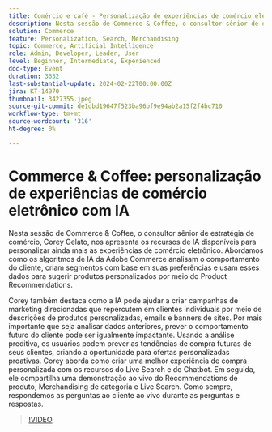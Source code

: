 ```yaml
---
title: Comércio e café - Personalização de experiências de comércio eletrônico com IA
description: Nesta sessão de Commerce & Coffee, o consultor sênior de estratégia de comércio, Corey Gelato, nos apresenta os recursos de IA disponíveis para personalizar ainda mais as experiências de comércio eletrônico. Abordamos como os algoritmos de IA da Adobe Commerce analisam o comportamento do cliente, criam segmentos com base em suas preferências e usam esses dados para sugerir produtos personalizados por meio do Product Recommendations. Corey também destaca como a IA pode ajudar a criar campanhas de marketing direcionadas que repercutem em clientes individuais por meio de descrições de produtos personalizadas, emails e banners de sites. Por mais importante que seja analisar dados anteriores, prever o comportamento futuro do cliente pode ser igualmente impactante. Usando a análise preditiva, os usuários podem prever as tendências de compra futuras de seus clientes, criando a oportunidade para ofertas personalizadas proativas. Corey aborda como criar uma melhor experiência de compra personalizada com os recursos do Live Search e do Chatbot. Em seguida, ele compartilha uma demonstração ao vivo do Recommendations de produto, Merchandising de categoria e Live Search. Como sempre, respondemos as perguntas ao cliente ao vivo durante as perguntas e respostas.
solution: Commerce
feature: Personalization, Search, Merchandising
topic: Commerce, Artificial Intelligence
role: Admin, Developer, Leader, User
level: Beginner, Intermediate, Experienced
doc-type: Event
duration: 3632
last-substantial-update: 2024-02-22T00:00:00Z
jira: KT-14970
thumbnail: 3427355.jpeg
source-git-commit: de1dbd19647f523ba96bf9e94ab2a15f2f4bc710
workflow-type: tm+mt
source-wordcount: '316'
ht-degree: 0%

---
```



# Commerce &amp; Coffee: personalização de experiências de comércio eletrônico com IA

Nesta sessão de Commerce &amp; Coffee, o consultor sênior de estratégia de comércio, Corey Gelato, nos apresenta os recursos de IA disponíveis para personalizar ainda mais as experiências de comércio eletrônico. Abordamos como os algoritmos de IA da Adobe Commerce analisam o comportamento do cliente, criam segmentos com base em suas preferências e usam esses dados para sugerir produtos personalizados por meio do Product Recommendations.

Corey também destaca como a IA pode ajudar a criar campanhas de marketing direcionadas que repercutem em clientes individuais por meio de descrições de produtos personalizadas, emails e banners de sites. Por mais importante que seja analisar dados anteriores, prever o comportamento futuro do cliente pode ser igualmente impactante. Usando a análise preditiva, os usuários podem prever as tendências de compra futuras de seus clientes, criando a oportunidade para ofertas personalizadas proativas. Corey aborda como criar uma melhor experiência de compra personalizada com os recursos do Live Search e do Chatbot. Em seguida, ele compartilha uma demonstração ao vivo do Recommendations de produto, Merchandising de categoria e Live Search. Como sempre, respondemos as perguntas ao cliente ao vivo durante as perguntas e respostas.

>[!VIDEO](https://video.tv.adobe.com/v/3427493/?learn=on)
